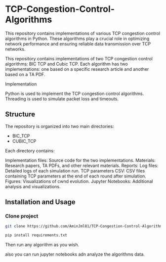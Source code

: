 # TCP-Congestion-Control-Algorithms
This repository contains implementations of various TCP congestion control algorithms in Python. These algorithms play a crucial role in optimizing network performance and ensuring reliable data transmission over TCP networks.

This repository contains implementations of two TCP congestion control algorithms: BIC TCP and Cubic TCP. Each algorithm has two implementations: one based on a specific research article and another based on a TA PDF.

Implementation

Python is used to implement the TCP congestion control algorithms. Threading is used to simulate packet loss and timeouts.

## Structure

The repository is organized into two main directories:

- BIC_TCP
- CUBIC_TCP

Each directory contains:

Implementation files: Source code for the two implementations.
Materials: Research papers, TA PDFs, and other relevant materials.
Reports:
Log files: Detailed logs of each simulation run.
TCP parameters CSV: CSV files containing TCP parameters at the end of each round after simulation.
Figures: Visualizations of cwnd evolution.
Jupyter Notebooks: Additional analysis and visualizations.

## Installation and Usage

### Clone project

```sh
git clone https://github.com/AminJml81/TCP-Congestion-Control-Algorithms.git
```

```sh
pip install requirements.txt
```
Then run any algorithm as you wish.

also you can run jupyter notebooks adn analyze the algorithms data.
